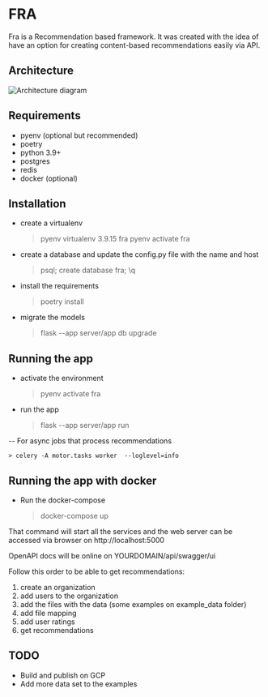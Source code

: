 # FRA
Fra is a Recommendation based framework. It was created with the idea of have an option for creating content-based recommendations easily via API.


## Architecture

![Architecture diagram](docs/architecture_1.png)

## Requirements
* pyenv (optional but recommended)
* poetry
* python 3.9+
* postgres
* redis
* docker (optional)

## Installation
* create a virtualenv
    >pyenv virtualenv 3.9.15 fra
    >pyenv activate fra
* create a database and update the config.py file with the name and host
    >psql; create database fra; \q
* install the requirements
    >poetry install
* migrate the models 
    > flask --app server/app db upgrade


## Running the app

* activate the environment
    > pyenv activate fra
* run the app
    > flask --app server/app run

-- For async jobs that process recommendations

    > celery -A motor.tasks worker  --loglevel=info  


## Running the app with docker

- Run the docker-compose
   > docker-compose up

That command will start all the services and the web server can be accessed via browser on http://localhost:5000

OpenAPI docs will be online on YOURDOMAIN/api/swagger/ui

Follow this order to be able to get recommendations:
1. create an organization
2. add users to the organization
3. add the files with the data (some examples on example_data folder)
4. add file mapping
5. add user ratings
6. get recommendations


## TODO

* Build and publish on GCP
* Add more data set to the examples
